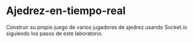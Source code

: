 # Ajedrez-en-tiempo-real
Construir su propio juego de varios jugadores de ajedrez usando Socket.io siguiendo los pasos de este laboratorio.
